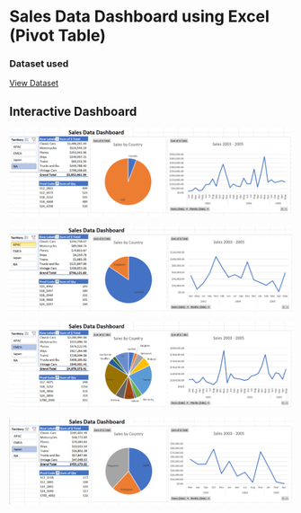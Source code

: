 # Sales Data Dashboard using Excel (Pivot Table)

### Dataset used
<a href="https://www.kaggle.com/datasets/kyanyoga/sample-sales-data">View Dataset</a>

## Interactive Dashboard

![Screenshot of a dashboard.](https://github.com/nivethaa1997/Sales_Data_Dashboard_using_Excel-Pivot_Table/blob/main/Dashboard_image1.png)

![Screenshot of a dashboard.](https://github.com/nivethaa1997/Sales_Data_Dashboard_using_Excel-Pivot_Table/blob/main/Dashboard_image2.png)

![Screenshot of a dashboard.](https://github.com/nivethaa1997/Sales_Data_Dashboard_using_Excel-Pivot_Table/blob/main/Dashboard_image3.png)

![Screenshot of a dashboard.](https://github.com/nivethaa1997/Sales_Data_Dashboard_using_Excel-Pivot_Table/blob/main/Dashboard_image4.png)

